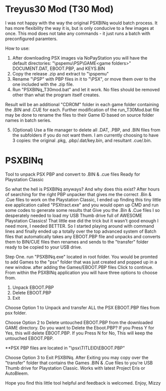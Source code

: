 # Treyus30 Mod (T30 Mod)
I was not happy with the way the original PSXBINq would batch process. It has more flexibility the way it is, but is only conducive to a few images at once. 
This mod does not take any commands - it just runs a batch with preconfigured paramters. 

How to use:
1. After downloading PSX images via NoPayStation you will have the default directories: "\pspemu\PSP\GAME\<game folders>\" DOCUMENT.DAT, EBOOT.PBP, and KEYS.BIN
2. Copy the release .zip and extract to "\pspemu\"
3. Rename "\PSP\" with PBP files in it to "\PSX\", or move them over to the one included with the .zip file. 
4. Run "PSXBINq_T30mod.bat" and let it work. No files should be removed other than what the program itself creates. 

Result will be an additional "CDROM" folder in each game folder containing the .BIN and .CUE for each. Further modification of the run_T30Mod.bat file may be done to rename the files to their Game ID based on source folder names in batch series. 

5. (Optional) Use a file manager to delete all .DAT, .PBP, and .BIN files from the subfolders if you do not want them. I am currently choosing to have 3 copies: the original .pkg, .pbp/.dat/key.bin, and resultant .cue/.bin.  

# PSXBINq
Tool to unpack PSX PBP and convert to .BIN &amp; .cue files Ready for Playstation Classic 
 
 

So what the hell is PSXBINq anyways? And why does this exist? After hours of searching for the right PBP unpacker that gives me the correct .Bin & .Cue files to work on the Playstation Classic, I ended up finding this tiny little exe application called "PSXtract.exe" and you would open up CMD and run some codes to generate some results that Give you the .Bin & .Cue files I so desperately needed to load my USB Thumb drive full of AWESOME Playstation Classics! That little exe did the trick but it wasn't good enough I need more, I needed BETTER. So I started playing around with command lines and finally ended up a totally over the top advanced system of Batch files that automatically takes any EBOOT.PBP file and unpacks and converts them to BIN/CUE files then renames and sends to the "transfer" folder ready to be copied to your USB drive.

Step One. run "PSXBINq.exe" located in root folder. You would be promted to add Games to the "psx" folder that was just created and popped up in a new window. 
after adding the Games/EBOOT.PBP files Click to continue.
From within the PSXBINq application you will have three options to choose from.
 
1) Unpack EBOOT.PBP
2) Delete EBOOT.PBP
3) Exit

Choose Option 1 to Unpack and transfer ALL the PSX EBOOT.PBP files from psx folder.
 
Choose Option 2 to Delete untouched EBOOT.PBP from the downloaded GAME directory. Do you want to Delete the Eboot.PBP? If you Press Y for Yes, this will delete EBOOT.PBP. If you Press N for No, This will keep the untouched EBOOT.PBP.
 
**PSX PBP files are located in "\psx\TITLEID\EBOOT.PBP"

Choose Option 3 to Exit PSXBINq.
After Exiting you may copy over the "transfer" folder that contains the Games .BIN & .Cue files to you're USB Thumb drive for Playstation Classic. Works with latest Project Eris or AutoBleem.
 
Hope you find this little tool helpful and feedback is welcomed.
Enjoy,
Mizzy
